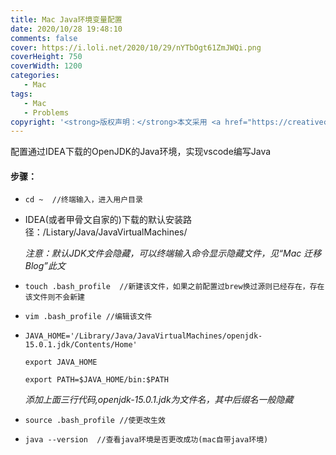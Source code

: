 ```yaml
---
title: Mac Java环境变量配置
date: 2020/10/28 19:48:10
comments: false
cover: https://i.loli.net/2020/10/29/nYTbOgt61ZmJWQi.png
coverHeight: 750
coverWidth: 1200
categories:
   - Mac
tags:
   - Mac
   - Problems
copyright: '<strong>版权声明：</strong>本文采用 <a href="https://creativecommons.org/licenses/by-nc-sa/3.0/cn/deed.zh" target="_blank">CC BY-NC-SA 3.0 CN</a> 协议进行许可'
---
```


配置通过IDEA下载的OpenJDK的Java环境，实现vscode编写Java

<!--more-->

####  步骤：

* `cd ~  //终端输入，进入用户目录`

* IDEA(或者甲骨文自家的)下载的默认安装路径：/Listary/Java/JavaVirtualMachines/

  *注意：默认JDK文件会隐藏，可以终端输入命令显示隐藏文件，见“Mac 迁移 Blog”此文*

* `touch .bash_profile  //新建该文件，如果之前配置过brew换过源则已经存在，存在该文件则不会新建 `

* `vim .bash_profile //编辑该文件`

* `JAVA_HOME='/Library/Java/JavaVirtualMachines/openjdk-15.0.1.jdk/Contents/Home'`

  `export JAVA_HOME`

  `export PATH=$JAVA_HOME/bin:$PATH`

  *添加上面三行代码,openjdk-15.0.1.jdk为文件名，其中后缀名一般隐藏*
  
* `source .bash_profile //使更改生效`

*  `java --version  //查看java环境是否更改成功(mac自带java环境)`